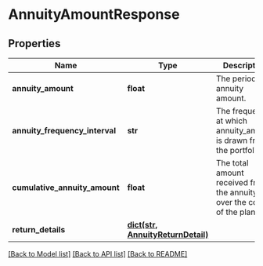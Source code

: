 # AnnuityAmountResponse

## Properties
Name | Type | Description | Notes
------------ | ------------- | ------------- | -------------
**annuity_amount** | **float** | The periodic annuity amount. | 
**annuity_frequency_interval** | **str** | The frequency at which annuity_amount is drawn from the portfolio. | 
**cumulative_annuity_amount** | **float** | The total amount received from the annuity over the course of the plan. | 
**return_details** | [**dict(str, AnnuityReturnDetail)**](AnnuityReturnDetail.md) |  | 

[[Back to Model list]](../README.md#documentation-for-models) [[Back to API list]](../README.md#documentation-for-api-endpoints) [[Back to README]](../README.md)


